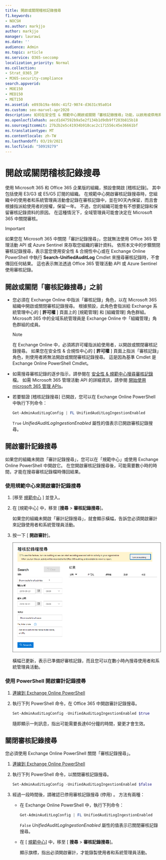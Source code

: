 ```yaml
---
title: 開啟或關閉稽核記錄搜尋
f1.keywords:
- NOCSH
ms.author: markjjo
author: markjjo
manager: laurawi
ms.date: ''
audience: Admin
ms.topic: article
ms.service: O365-seccomp
localization_priority: Normal
ms.collection:
- Strat_O365_IP
- M365-security-compliance
search.appverid:
- MOE150
- MED150
- MET150
ms.assetid: e893b19a-660c-41f2-9074-d3631c95a014
ms.custom: seo-marvel-apr2020
description: 如何在安全性 & 規範中心開啟或關閉「審核記錄搜尋」功能，以啟用或停用系統管理員搜尋審核記錄的能力。
ms.openlocfilehash: aecd1d47592b9a5e2f134b1d9db9ff203b815b18
ms.sourcegitcommit: 27b2b2e5c41934b918cac2c171556c45e36661bf
ms.translationtype: MT
ms.contentlocale: zh-TW
ms.lasthandoff: 03/19/2021
ms.locfileid: "50919279"
---
```

# <a name="turn-audit-log-search-on-or-off"></a>開啟或關閉稽核記錄搜尋

使用 Microsoft 365 和 Office 365 企業版的組織，預設會開啟 [稽核記錄]。 其中包括使用 E3/G3 或 E5/G5 訂閱的組織。 在規範中心開啟審核記錄搜尋時，您組織中的使用者和系統管理員活動會記錄在審核記錄中，並在90天內保留，而且會根據指派給使用者的授權，保留一年。 不過，您的組織可能會有不想要記錄和保留審核記錄資料的原因。 在這種情況下，全域管理員可能會決定在 Microsoft 365 中關閉審核。

> [!IMPORTANT]
> 如果您在 Microsoft 365 中關閉「審計記錄搜尋」，您就無法使用 Office 365 管理活動 API 或 Azure Sentinel 來存取您組織的審計資料。 依照本文中的步驟關閉審核記錄搜尋，表示當您使用安全性 & 合規性中心或在 Exchange Online PowerShell 中執行 **Search-UnifiedAuditLog** Cmdlet 來搜尋審核記錄時，不會傳回任何結果。 這也表示無法透過 Office 365 管理活動 API 或 Azure Sentinel 使用審核記錄。
  
## <a name="before-you-turn-audit-log-search-on-or-off"></a>開啟或關閉「審核記錄搜尋」之前

- 您必須在 Exchange Online 中指派「審核記錄」角色，以在 Microsoft 365 組織中開啟或關閉審核記錄搜尋。 根據預設，此角色會指派給 Exchange 系統管理中心的 [ **許可權** ] 頁面上的 [規範管理] 和 [組織管理] 角色群組。 Microsoft 365 中的全域系統管理員是 Exchange Online 中「組織管理」角色群組的成員。 
    
    > [!NOTE]
    > 在 Exchange Online 中，必須將許可權指派給使用者，以開啟或關閉審核記錄搜尋。 如果您在安全性 & 合規性中心的 [ **許可權** ] 頁面上指派「審核記錄」角色，則使用者將無法開啟或關閉審核記錄搜尋。 這是因為基準 Cmdlet 是 Exchange Online PowerShell Cmdlet。 
    
- 如需搜尋審核記錄的逐步指示，請參閱在 [安全性 & 規範中心搜尋審核記錄](search-the-audit-log-in-security-and-compliance.md)檔。 如需 Microsoft 365 管理活動 API 的詳細資訊，請參閱 [開始使用 microsoft 365 管理 APIs](/office/office-365-management-api/get-started-with-office-365-management-apis)。

- 若要驗證 [稽核記錄搜尋] 已開啟，您可以在 Exchange Online PowerShell 中執行下列命令：

    ```powershell
    Get-AdminAuditLogConfig | FL UnifiedAuditLogIngestionEnabled
    ```

    `True` _UnifiedAuditLogIngestionEnabled_ 屬性的值表示已開啟審核記錄搜尋。 
    
## <a name="turn-on-audit-log-search"></a>開啟審計記錄搜尋

如果您的組織未開啟「審計記錄搜尋」，您可以在「規範中心」或使用 Exchange Online PowerShell 中開啟它。 在您開啟審核記錄搜尋後，可能需要數小時的時間，才能在搜尋審核記錄檔時傳回結果。
  
### <a name="use-the-compliance-center-to-turn-on-audit-log-search"></a>使用規範中心來開啟審計記錄搜尋

1. [移至 [規範中心](https://protection.office.com) ] 並登入。

2. 在 [規範中心] 中，移至 [**搜尋**  >  **審核記錄搜尋**]。

   如果您的組織未開啟「審計記錄搜尋」，就會顯示橫幅，告訴您必須開啟審計來記錄使用者和系統管理員活動。

3. 按一下 [ **開啟審計**]。

    ![按一下 [開啟審計]](../media/39a9d35f-88d0-4bbe-a962-0be2f838e2bf.png)
  
    橫幅已更新，表示已準備好審核記錄，而且您可以在數小時內搜尋使用者和系統管理員活動。

### <a name="use-powershell-to-turn-on-audit-log-search"></a>使用 PowerShell 開啟審計記錄搜尋

1. [連線到 Exchange Online PowerShell](/powershell/exchange/connect-to-exchange-online-powershell)

2. 執行下列 PowerShell 命令，在 Office 365 中開啟審計記錄搜尋。

    ```powershell
    Set-AdminAuditLogConfig -UnifiedAuditLogIngestionEnabled $true
    ```

    隨即顯示一則訊息，指出可能需要長達60分鐘的時間，變更才會生效。
  
## <a name="turn-off-audit-log-search"></a>關閉審核記錄搜尋

您必須使用 Exchange Online PowerShell 關閉「審核記錄搜尋」。
  
1. [連線到 Exchange Online PowerShell](/powershell/exchange/connect-to-exchange-online-powershell)

2. 執行下列 PowerShell 命令，以關閉審核記錄搜尋。

    ```powershell
    Set-AdminAuditLogConfig -UnifiedAuditLogIngestionEnabled $false
    ```

3. 經過一段時間後，請確認已停用審核記錄搜尋 (停用) 。 方法有兩種：

    - 在 Exchange Online PowerShell 中，執行下列命令：

      ```powershell
      Get-AdminAuditLogConfig | FL UnifiedAuditLogIngestionEnabled
      ```

      `False` _UnifiedAuditLogIngestionEnabled_ 屬性的值表示已關閉審核記錄搜尋。 

    - 在 [ [規範中心](https://protection.office.com)] 中，移至 [ **搜尋** \> **審核記錄搜尋**]。

      顯示旗標，指出必須開啟審計，才能錄製使用者和系統管理員活動。